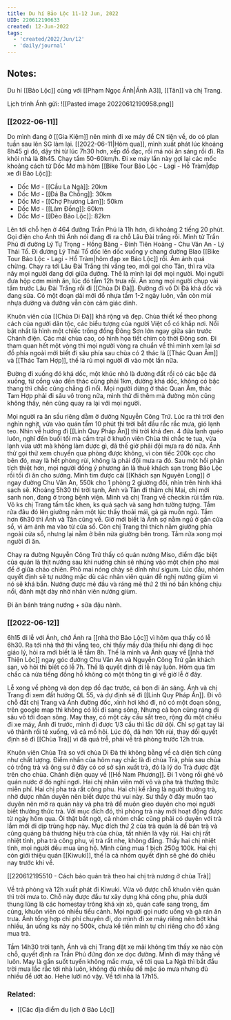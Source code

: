 ```yaml
---
title: Du hí Bảo Lộc 11-12 Jun, 2022
UID: 220612190633
created: 12-Jun-2022
tags:
  - 'created/2022/Jun/12'
  - 'daily/journal'
---
```

## Notes:
Du hí [[Bảo Lộc]] cùng với [[Phạm Ngọc Ánh|Ánh A3]], [[Tân]] và chị Trang.

Lịch trình Ánh gửi:
![[Pasted image 20220612190958.png]]

### [[2022-06-11]]
Do mình đang ở [[Gia Kiệm]] nên mình đi xe máy để CN tiện về, do có plan tuần sau lên SG làm lại. [[2022-06-11|Hôm qua]], mình xuất phát lúc khoảng 8h45 gì đó, dậy thì từ lúc 7h30 hơn, xếp đồ đạc, rồi má nói ăn sáng rồi đi. Ra khỏi nhà là 8h45. Chạy tầm 50-60km/h. Đi xe máy lần này gợi lại các mốc khoảng cách từ Dốc Mơ mà hôm [[Bike Tour Bảo Lộc - Lagi - Hồ Tràm|đạp xe đi Bảo Lộc]]:
- Dốc Mơ - [[Cầu La Ngà]]: 20km
- Dốc Mơ - [[Đá Ba Chồng]]: 30km
- Dốc Mơ - [[Chợ Phương Lâm]]: 50km
- Dốc Mơ - [[Lâm Đồng]]: 60km
- Dốc Mơ - [[Đèo Bảo Lộc]]: 82km

Lên tới chỗ hẹn ở 464 đường Trần Phú là 11h hơn, đi khoảng 2 tiếng 20 phút. Gọi điện cho Ánh thì Ánh nói đang đi ra chỗ Lâu Đài trắng rồi. Mình từ Trần Phú đi đường Lý Tự Trọng - Hồng Bàng - Đinh Tiên Hoàng - Chu Văn An - Lý Thái Tổ. Đi đường Lý Thái Tổ dốc lên dốc xuống y chang đường Blao [[Bike Tour Bảo Lộc - Lagi - Hồ Tràm|hôm đạp xe Bảo Lộc]] rồi. Ám ảnh quá chừng. Chạy ra tới Lâu Đài Trắng thì vắng teo, mới gọi cho Tân, thì ra vừa nãy mọi người đang đợi giữa đường. Thế là mình lại đợi mọi người. Mọi người đưa hộp cơm mình ăn, lúc đó tầm 12h trưa rồi. Ăn xong mọi người chụp vài tấm trước Lâu Đài Trắng rồi đi [[Chùa Di Đà]]. Đường đi vô Di Đà khá dốc và đang sửa. Có một đoạn dài mới đổ nhựa tầm 1-2 ngày luôn, vẫn còn mùi nhựa đường và đường vẫn còn cảm giác dính.

Khuôn viên của [[Chùa Di Đà]] khá rộng và đẹp. Chùa thiết kế theo phong cách của người dân tộc, các biểu tượng của người Việt cổ có khắp nơi. Nổi bật nhất là hình một chiếc trống đồng Đông Sơn lớn ngay giữa sân trước Chánh điện. Các mái chùa cao, có hình họa tiết chim cò thời Đông sơn. Đi tham quan hết một vòng thì mọi người vòng ra chuẩn về thì mình xem lại sơ đồ phía ngoài mới biết đi sâu phía sau chùa có 2 thác là [[Thác Quan Âm]] và [[Thác Tam Hợp]], thế là rủ mọi người đi vào một lần nữa.

Đường đi xuống đó khá dốc, một khúc nhỏ là đường đất rồi có các bậc đá xuống, từ cổng vào đến thác cũng phải 1km, đường khá dốc, không có bậc thang thì chắc cũng chẳng đi nổi. Mọi người dừng ở thác Quan Âm, thác Tam Hợp phải đi sâu vô trong nữa, mình thử đi thêm mà đường mòn cũng không thấy, nên cũng quay ra lại với mọi người.

Mọi người ra ăn sầu riêng dằm ở đường Nguyễn Công Trứ. Lúc ra thì trời đen nghìn nghịt, vừa vào quán tầm 10 phút thì trời bắt đầu rắc rắc mưa, gió lạnh teo. Nhìn về hướng đi [[Linh Quy Pháp Ấn]] thì trời khá đen. 4 đứa lạnh quéo luôn, nghĩ đến buổi tối mà cắm trại ở khuôn viên Chùa thì chắc te tua, vừa lạnh vừa ướt mà không làm được gì, đã thế giờ phải đội mưa ra đó nữa. Ánh thử gọi thử xem chuyển qua phòng được không, vì còn tiếc 200k cọc cho bên đó, may là hết phòng rùi, không là phải đội mưa ra đó. Sau một hồi phân tích thiệt hơn, mọi người đồng ý phương án là thuê khách sạn trong Bảo Lộc rồi tối đi ăn cho sướng. Mình tìm được cái  [[Khách sạn Nguyên Long]] ở ngay đường Chu Văn An, 550k cho 1 phòng 2 giường đôi, nhìn trên hình khá sạch sẽ. Khoảng 5h30 thì trời tạnh, Ánh và Tân đi thăm chị Mai, chị mới sanh non, đang ở trong bệnh viện. Mình và chị Trang về checkin rùi tắm rửa. Vô ks chị Trang tấm tắc khen, ks quá sạch và sang hơn tưởng tượng. Tắm rửa đâu đó lên giường nằm một lúc thấy thoải mái, gà gà muốn ngủ. Tầm hơn 6h30 thì Ánh và Tân cũng về. Giờ mới biết là Ánh sợ nằm ngủ ở gần cửa sổ, vì ám ảnh ma vào từ cửa sổ. Còn chị Trang thì thích nằm giường phía ngoài cửa sổ, nhưng lại nằm ở bên nửa giường bên trong. Tắm rửa xong mọi người đi ăn.

Chạy ra đường Nguyễn Công Trứ thấy có quán nướng Miso, điểm đặc biệt của quán là thịt nướng sau khi nướng chín sẽ nhúng vào một chén pho mai để ở giữa chảo chiên. Phô mai nóng chảy sẽ dính như sigum. Lúc đầu, nhóm quyết định sẽ tự nướng mặc dù các nhân viên quán đề nghị nướng giùm vì nó sẽ khá bắn. Nướng được mẻ đầu và ráng mẻ thứ 2 thì nó bắn không chịu nổi, đành mặt dày nhờ nhân viên nướng giùm.

Đi ăn bánh tráng nướng + sữa đậu nành.

### [[2022-06-12]]
6h15 đi lễ với Ánh, chở Ánh ra [[nhà thờ Bảo Lộc]] vì hôm qua thấy có lễ 6h30. Ra tới nhà thờ thì vắng teo, chỉ thấy mấy đứa thiếu nhi đang đi học giáo lý, hỏi ra mới biết là lễ tầm 8h. Thế là mình và Ánh quay về [[nhà thờ Thiện Lộc]] ngay góc đường Chu Văn An và Nguyễn Công Trứ gần khách sạn, vô hỏi thì biết có lễ 7h. Thế là quyết định đi lễ này luôn. Hôm qua tìm chắc cả nửa tiếng đồng hồ không có một thông tin gì về giờ lễ ở đây.

Lễ xong về phòng và dọn dẹp đồ đạc trước, cả bọn đi ăn sáng. Ánh và chị Trang đi xem đất hướng QL 55, và dự định sẽ đi [[Linh Quy Pháp Ấn]]. Đi vô chỗ đất chị Trang và Ánh đường đốc, xình hơi khó đi, nó có một đoạn sông, trên google map thì không có lối đi sang sông. Nhưng cả bọn cũng ráng đi sâu vô tới đoạn sông. May thay, có một cây cầu sắt treo, rộng đủ một chiều đi xe máy, Ánh đi trước, mình đi được 1/3 cầu thì lắc dữ dội. Chỉ sợ gạt tay lái vô thành rồi té xuống, vã cả mồ hôi. Lúc đó, đã hơn 10h rùi, thay đổi quyết định sẽ đi [[Chùa Trà]] vì đã quá trễ, phải về trả phòng trước 12h trưa.

Khuôn viên Chùa Trà so với chùa Di Đà thì không bằng về cả diện tích cũng như chất lượng. Điểm nhấn của hôm nay chắc là đi chùa Trà, phía sau chùa có trồng trà và ông sư ở đây có cơ sở sản xuất trà, đó là lý do Trà được đặt trên cho chùa. Chánh điện quay về [[Hồ Nam Phương]]. Đi 1 vòng rồi ghé vô quán nước ở đó nghỉ ngơi. Hai chị nhân viên mời vô và pha trà thưởng thức miễn phí. Hai chị pha trà rất công phu. Hai chị kể rằng là người thưởng trà, nhờ được nhân duyên nên biết được thú vui này. Sư thầy ở đây muốn tạo duyên nên mở ra quán này và pha trà để muôn gieo duyên cho mọi người biết thưởng thức trà. Với mục đích đó, thì phòng trà này mới hoạt động được từ ngày hôm qua. Ôi thật bất ngờ, cả nhóm chắc cũng phải có duyên với trà lắm mới đi dịp trùng hợp này. Mục đích thứ 2 của trà quán là để bán trà và cũng quảng bá thương hiệu trà của chùa, tất nhiên là vậy rùi. Hai chị rất nhiệt tình, pha trà công phu, vị trà rất nhẹ, không đắng. Thấy hai chị nhiệt tình, mọi người đều mua ủng hộ. Mình cũng mua 1 bịch 250g 100k. Hai chị còn giới thiệu quán [[Kiwuki]], thế là cả nhóm quyết định sẽ ghé đó chiều nay trước khi về.

[[220612195510 - Cách bảo quản trà theo hai chị trà nương ở chùa Trà]]

Về trả phòng và 12h xuất phát đi Kiwuki. Vừa vô được chỗ khuôn viên quán thì trời mưa to. Chỗ này được đầu tư xây dựng khá công phu, phía dưới thung lũng là các homestay trông khá xịn xò, quán cafe sang trọng, ấm cúng, khuôn viên có nhiều tiểu cảnh. Mọi người gọi nước uống và gà rán ăn trưa. Ánh tổng hợp chi phí chuyên đi, do mình đi xe máy riêng nên bớt khá nhiều, ăn uống ks này nọ 500k, chưa kể tiền mình tự chi riêng cho đổ xăng mua trà.

Tầm 14h30 trời tạnh, Ánh và chị Trang đặt xe mãi không tìm thấy xe nào còn chỗ, quyết định ra Trần Phú đứng đón xe dọc đường. Mình đi máy thẳng về luôn. May là gần suốt tuyến không mắc mưa, về tới qua La Ngà thì bắt đầu trời mưa lắc rắc tới nhà luôn, không đủ nhiều để mặc áo mưa nhưng đủ nhiều để ướt áo. Hehe lười nó vậy. Về tới nhà là 17h15.

### Related:
- [[Các địa điểm du lịch ở Bảo Lộc]]
